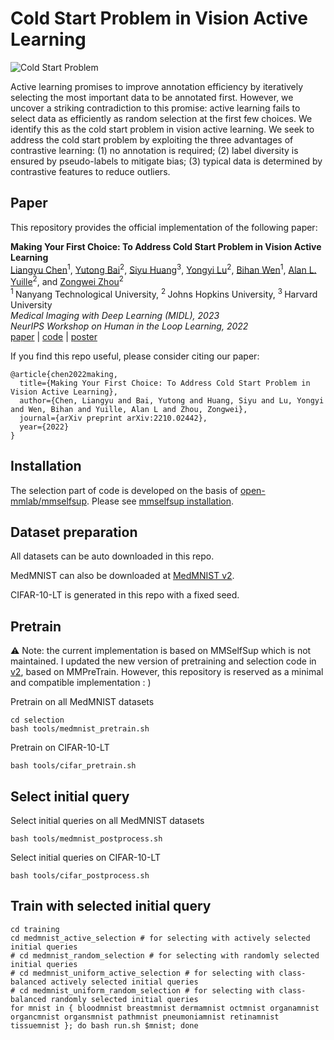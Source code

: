 # Cold Start Problem in Vision Active Learning

![Cold Start Problem](asset/teaser.png)

Active learning promises to improve annotation efficiency by iteratively selecting the most important data to be annotated first. However, we uncover a striking contradiction to this promise: active learning fails to select data as efficiently as random selection at the first few choices. We identify this as the cold start problem in vision active learning. We seek to address the cold start problem by exploiting the three advantages of contrastive learning: (1) no annotation is required; (2) label diversity is ensured by pseudo-labels to mitigate bias; (3) typical data is determined by contrastive features to reduce outliers. 

## Paper
This repository provides the official implementation of the following paper:

<b>Making Your First Choice: To Address Cold Start Problem in Vision Active Learning</b> <br/>
[Liangyu Chen](https://c-liangyu.github.io/)<sup>1</sup>, [Yutong Bai](https://scholar.google.com/citations?user=N1-l4GsAAAAJ&hl=en)<sup>2</sup>, [Siyu Huang](https://siyuhuang.github.io/)<sup>3</sup>, [Yongyi Lu](https://scholar.google.com/citations?user=rIJ99V4AAAAJ&hl=en)<sup>2</sup>, [Bihan Wen](https://personal.ntu.edu.sg/bihan.wen/)<sup>1</sup>, [Alan L. Yuille](https://www.cs.jhu.edu/~ayuille/)<sup>2</sup>, and [Zongwei Zhou](https://www.zongweiz.com/)<sup>2</sup> <br/>
<sup>1 </sup>Nanyang Technological University,   <sup>2 </sup>Johns Hopkins University,   <sup>3 </sup>Harvard University <br/>
<i>Medical Imaging with Deep Learning (MIDL), 2023</i> <br/>
<i>NeurIPS Workshop on Human in the Loop Learning, 2022</i> <br/>
[paper](https://arxiv.org/abs/2210.02442) | [code](https://github.com/c-liangyu/CSVAL) | [poster](https://nips.cc/media/PosterPDFs/NeurIPS%202022/64383.png?t=1669951743.448019)

If you find this repo useful, please consider citing our paper:
```
@article{chen2022making,
  title={Making Your First Choice: To Address Cold Start Problem in Vision Active Learning},
  author={Chen, Liangyu and Bai, Yutong and Huang, Siyu and Lu, Yongyi and Wen, Bihan and Yuille, Alan L and Zhou, Zongwei},
  journal={arXiv preprint arXiv:2210.02442},
  year={2022}
}
```
## Installation
The selection part of code is developed on the basis of [open-mmlab/mmselfsup](https://github.com/open-mmlab/mmselfsup).
Please see [mmselfsup installation](https://mmselfsup.readthedocs.io/en/latest/install.html).

## Dataset preparation

All datasets can be auto downloaded in this repo.

MedMNIST can also be downloaded at [MedMNIST v2](https://medmnist.com/).

CIFAR-10-LT is generated in this repo with a fixed seed.

## Pretrain

⚠️ Note: the current implementation is based on MMSelfSup which is not maintained. I updated the new version of pretraining and selection code in [v2](https://github.com/cliangyu/CSVALv2), based on MMPreTrain. However, this repository is reserved as a minimal and compatible implementation : )

Pretrain on all MedMNIST datasets
```shell
cd selection
bash tools/medmnist_pretrain.sh
```

Pretrain on CIFAR-10-LT
```shell
bash tools/cifar_pretrain.sh
```

## Select initial query
Select initial queries on all MedMNIST datasets
```shell
bash tools/medmnist_postprocess.sh
```

Select initial queries on CIFAR-10-LT
```shell
bash tools/cifar_postprocess.sh
```

## Train with selected initial query
```shell
cd training
cd medmnist_active_selection # for selecting with actively selected initial queries
# cd medmnist_random_selection # for selecting with randomly selected initial queries
# cd medmnist_uniform_active_selection # for selecting with class-balanced actively selected initial queries
# cd medmnist_uniform_random_selection # for selecting with class-balanced randomly selected initial queries
for mnist in { bloodmnist breastmnist dermamnist octmnist organamnist organcmnist organsmnist pathmnist pneumoniamnist retinamnist tissuemnist }; do bash run.sh $mnist; done
```
